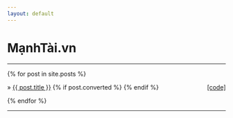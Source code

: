 ```yaml
---
layout: default
---
```

# MạnhTài.vn
---

<article>
{% for post in site.posts %}
<p>&raquo; 
<a href="{{ post.url }}" title="{{ post.title }}">{{ post.title }}</a>
{% if post.converted %}
<span style="float: right"><a href="{{ post.path | remove_first: '_posts/' | replace_first: '.md', '.Rmd' | prepend: "//raw.githubusercontent.com/vomanhtai.github.io/blog/master/_knitr/" }}" title="Rmd file" target="_blank">[code]</a>
</span>
{% endif %}
</p>
{% endfor %}
</article>

---
